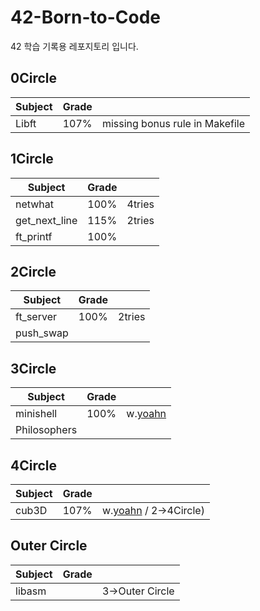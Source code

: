 # 42-Born-to-Code
42 학습 기록용 레포지토리 입니다.

## 0Circle

|     Subject    |  Grade |            | 
| -------------- | ------ | ---------- |
|      Libft     |  107%  | missing bonus rule in Makefile |

## 1Circle

|     Subject    |  Grade |            | 
| -------------- | ------ | ---------- |
|     netwhat    |  100%  | 4tries |
|  get_next_line |  115%  | 2tries |
|    ft_printf   |  100%  |        |

## 2Circle

|     Subject    |  Grade |            | 
| -------------- | ------ | ---------- |
|    ft_server   |  100%  | 2tries |
|    push_swap   |  |  |

## 3Circle

|     Subject    |  Grade |            | 
| -------------- | ------ | ---------- |
|    minishell   |  100%  | w.[yoahn](https://github.com/AYoungSn) |
|  Philosophers  |  |  |

## 4Circle

|     Subject    |  Grade |            | 
| -------------- | ------ | ---------- |
|      cub3D     |  107%  | w.[yoahn](https://github.com/AYoungSn) / 2->4Circle)|

## Outer Circle

|     Subject    |  Grade |            | 
| -------------- | ------ | ---------- |
|     libasm     |  | 3->Outer Circle |
